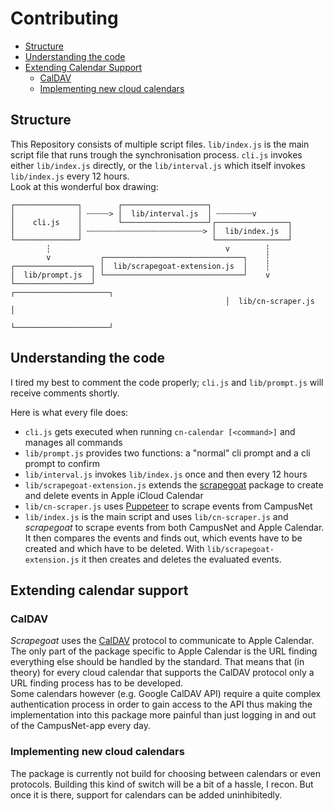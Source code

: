 # Contributing
- [Structure](#structure)
- [Understanding the code](#understanding-the-code)
- [Extending Calendar Support](#extending-calendar-support)
  - [CalDAV](#caldav)
  - [Implementing new cloud calendars](#implementing-new-cloud-calendars)
## Structure
This Repository consists of multiple script files. `lib/index.js` is the main script file that runs trough the synchronisation process. `cli.js` invokes either `lib/index.js` directly, or the `lib/interval.js` which itself invokes `lib/index.js` every 12 hours.  
Look at this wonderful box drawing:
```
┌──────────────┐        ┌───────────────────┐
│              │ ┄┄┄┄┄> │  lib/interval.js  │ ┄┄┄┄┄┄┄┄v
│    cli.js    │        └───────────────────┘┌────────────────┐
│              │ ┄┄┄┄┄┄┄┄┄┄┄┄┄┄┄┄┄┄┄┄┄┄┄┄┄┄> │  lib/index.js  │
└──────────────┘                             └────────────────┘
        ┆                                       v        ┆
        v           ┌───────────────────────────────┐    ┆
┌─────────────────┐ │  lib/scrapegoat-extension.js  │    ┆
│  lib/prompt.js  │ └───────────────────────────────┘    v
└─────────────────┘                             ┌─────────────────────┐
                                                │  lib/cn-scraper.js  │
                                                └─────────────────────┘
```
## Understanding the code
I tired my best to comment the code properly; `cli.js` and `lib/prompt.js` will receive comments shortly.

Here is what every file does:
- `cli.js` gets executed when running `cn-calendar [<command>]` and manages all commands
- `lib/prompt.js` provides two functions:  a "normal" cli prompt and a cli prompt to confirm
- `lib/interval.js` invokes `lib/index.js` once and then every 12 hours
- `lib/scrapegoat-extension.js` extends the [scrapegoat](https://www.npmjs.com/package/scrapegoat) package to create and delete events in Apple iCloud Calendar
- `lib/cn-scraper.js` uses [Puppeteer](https://www.npmjs.com/package/puppeteer) to scrape events from CampusNet
- `lib/index.js` is the main script and uses `lib/cn-scraper.js` and _scrapegoat_ to scrape events from both CampusNet and Apple  Calendar. It then compares the events and finds out, which events have to be created and which have to be deleted. With `lib/scrapegoat-extension.js` it then creates and deletes the evaluated events.

## Extending calendar support
### CalDAV
_Scrapegoat_ uses the [CalDAV](https://tools.ietf.org/html/rfc4791) protocol to communicate to Apple Calendar. The only part of the package specific to Apple Calendar is the URL finding everything else should be handled by the standard. That means that (in theory) for every cloud calendar that supports the CalDAV protocol only a URL finding process has to be developed.  
Some calendars however (e.g. Google CalDAV API) require a quite complex authentication process in order to gain access to the API thus making the implementation into this package more painful than just logging in and out of the CampusNet-app every day.
### Implementing new cloud calendars
The package is currently not build for choosing between calendars or even protocols. Building this kind of switch will be a bit of a hassle, I recon. But once it is there, support for calendars can be added uninhibitedly.
